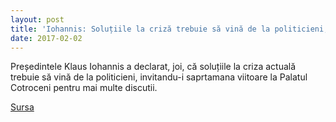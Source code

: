 ```yaml
---
layout: post
title: 'Iohannis: Soluțiile la criză trebuie să vină de la politicieni; o să-i invit săptămâna viitoare la Cotroceni'
date: 2017-02-02
---
```


Președintele Klaus Iohannis a declarat, joi, că soluțiile la criza actuală trebuie să vină de la politicieni, invitandu-i saprtamana viitoare la Palatul Cotroceni pentru mai multe discutii. 


[Sursa](http://www.agerpres.ro/politica/2017/02/02/iohannis-solutiile-la-criza-trebuie-sa-vina-de-la-politicieni-o-sa-i-invit-saptamana-viitoare-la-cotroceni-11-44-50)
